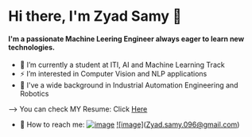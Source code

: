 # Hi there, I'm Zyad Samy  👋
#### I'm a passionate Machine Leering Engineer always eager to learn new technologies. 

- 🔭 I’m currently a student at ITI, AI and Machine Learning Track
- ⚡ I’m interested in Computer Vision and NLP applications
- 📖 I've a wide background in Industrial Automation Engineering and Robotics

--> You can check MY Resume: Click [Here](https://drive.google.com/file/d/1X89Uw_AByfAYwQZ4pup50-IeJjFzjj3Z/view?usp=sharing)


- 🔎 How to reach me: [![image](https://user-images.githubusercontent.com/94635686/221719442-0f295fc5-a135-44e6-b15f-90dbd787086b.png)](https://www.linkedin.com/in/zyad-samy-b2b4b4191/)  [![image]](https://github.com/ZyadSamy96/ZyadSamy96/assets/94635686/3ac21cb4-7387-44d1-95b0-da3ac579d261)(Zyad.samy.096@gmail.com) 
 
